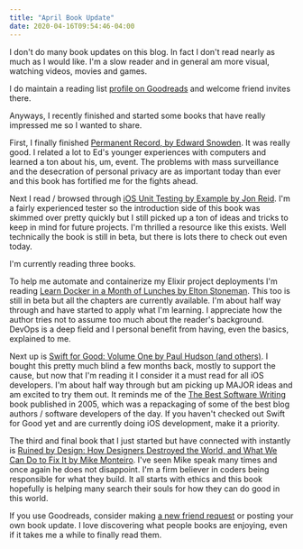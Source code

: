 ```yaml
---
title: "April Book Update"
date: 2020-04-16T09:54:46-04:00
---
```


I don't do many book updates on this blog. In fact I don't read nearly as much as I would like. I'm a slow reader and in general am more visual, watching videos, movies and games.

I do maintain a reading list [profile on Goodreads](https://www.goodreads.com/user/show/30324035-mike-zornek) and welcome friend invites there.

Anyways, I recently finished and started some books that have really impressed me so I wanted to share.

First, I finally finished [Permanent Record, by Edward Snowden](https://www.indiebound.org/book/9781250237231). It was really good. I related a lot to Ed's younger experiences with computers and learned a ton about his, um, event. The problems with mass surveillance and the desecration of personal privacy are as important today than ever and this book has fortified me for the fights ahead.

Next I read / browsed through [iOS Unit Testing by Example
by Jon Reid](https://pragprog.com/book/jrlegios/ios-unit-testing-by-example). I'm a fairly experienced tester so the introduction side of this book was skimmed over pretty quickly but I still picked up a ton of ideas and tricks to keep in mind for future projects. I'm thrilled a resource like this exists. Well technically the book is still in beta, but there is lots there to check out even today.

I'm currently reading three books.

To help me automate and containerize my Elixir project deployments I'm reading [Learn Docker in a Month of Lunches by Elton Stoneman](https://www.manning.com/books/learn-docker-in-a-month-of-lunches). This too is still in beta but all the chapters are currently available. I'm about half way through and have started to apply what I'm learning. I appreciate how the author tries not to assume too much about the reader's background. DevOps is a deep field and I personal benefit from having, even the basics, explained to me.

Next up is [Swift for Good: Volume One by Paul Hudson (and others)](https://www.swiftforgood.com/). I bought this pretty much blind a few months back, mostly to support the cause, but now that I'm reading it I consider it a must read for all iOS developers. I'm about half way through but am picking up MAJOR ideas and am excited to try them out. It reminds me of the [The Best Software Writing](https://www.indiebound.org/book/9781590595008) book published in 2005, which was a repackaging of some of the best blog authors / software developers of the day. If you haven't checked out Swift for Good yet and are currently doing iOS development, make it a priority.

The third and final book that I just started but have connected with instantly is [Ruined by Design: How Designers Destroyed the World, and What We Can Do to Fix It by Mike Monteiro](https://www.indiebound.org/book/9781090532084). I've seen Mike speak many times and once again he does not disappoint. I'm a firm believer in coders being responsible for what they build. It all starts with ethics and this book hopefully is helping many search their souls for how they can do good in this world.

If you use Goodreads, consider making [a new friend request](https://www.goodreads.com/user/show/30324035-mike-zornek) or posting your own book update. I love discovering what people books are enjoying, even if it takes me a while to finally read them.
